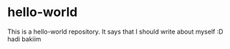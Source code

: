 # hello-world
This is a hello-world repository.
It says that I should write about myself :D
hadi bakiim
